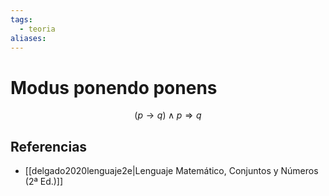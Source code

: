 ```yaml
---
tags:
  - teoria
aliases:
---
```

# Modus ponendo ponens

$$(p \rightarrow q) \land p \Longrightarrow q$$

## Referencias
- [[delgado2020lenguaje2e|Lenguaje Matemático, Conjuntos y Números (2ª Ed.)]]
